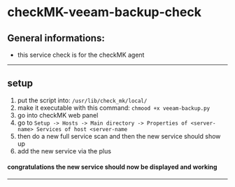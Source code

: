 # checkMK-veeam-backup-check



## General informations:
- this service check is for the checkMK agent 


---

## setup

1. put the script into: `/usr/lib/check_mk/local/`
2. make it executable with this command: `chmood +x veeam-backup.py`
3. go into checkMK web panel
4. go to `Setup -> Hosts -> Main directory -> Properties of <server-name> Services of host <server-name`
5. then do a new full service scan and then the new service should show up
6. add the new service via the plus

#### congratulations the new service should now be displayed and working

---
